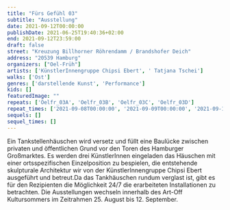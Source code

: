 ```yaml
---
title: "Fürs Gefühl 03"
subtitle: "Ausstellung"
date: 2021-09-12T00:00:00
publishDate: 2021-06-25T19:40:36+02:00
end: 2021-09-12T23:59:00
draft: false
street: "Kreuzung Billhorner Röhrendamm / Brandshofer Deich"
address: "20539 Hamburg"
organizers: ["Oel-Früh"]
artists: ['KünstlerInnengruppe Chipsi Ebert', ' Tatjana Tschei']
walks: ['Ost']
genres: ['darstellende Kunst', 'Performance']
kids: []
featuredImage: ""
repeats: ['Oelfr_03A', 'Oelfr_03B', 'Oelfr_03C', 'Oelfr_03D']
repeat_times: ['2021-09-08T00:00:00', '2021-09-09T00:00:00', '2021-09-10T00:00:00', '2021-09-11T00:00:00']
sequels: []
sequel_times: []
---
```


Ein Tankstellenhäuschen wird versetz und füllt eine Baulücke zwischen privaten und öffentlichen Grund vor den Toren des Hamburger Großmarktes. Es werden drei KünstlerInnen eingeladen das Häuschen mit einer ortsspezifischen Einzelposition zu bespielen, die entstehende skulpturale Architektur wir von der KünstlerInnengruppe Chipsi Ebert ausgeführt und betreut.Da das Tankhäuschen rundum verglast ist, gibt es für den Rezipienten die Möglichkeit 24/7 die erarbeiteten Installationen zu betrachten. Die Ausstellungen wechseln innerhalb des Art-Off Kultursommers im Zeitrahmen 25. August bis 12. September.